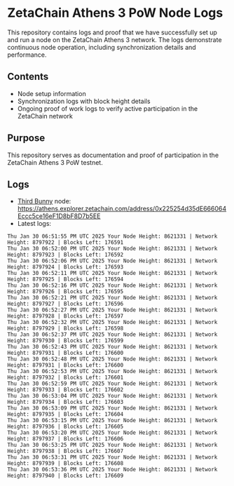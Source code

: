 # ZetaChain Athens 3 PoW Node Logs
This repository contains logs and proof that we have successfully set up and run a node on the ZetaChain Athens 3 network. The logs demonstrate continuous node operation, including synchronization details and performance.

## Contents
- Node setup information
- Synchronization logs with block height details
- Ongoing proof of work logs to verify active participation in the ZetaChain network

## Purpose
This repository serves as documentation and proof of participation in the ZetaChain Athens 3 PoW testnet.

## Logs

- [Third Bunny](https://thirdbunny.xyz/) node: https://athens.explorer.zetachain.com/address/0x225254d35dE666064Eccc5ce16eF1D8bF8D7b5EE
- Latest logs:
```
Thu Jan 30 06:51:55 PM UTC 2025 Your Node Height: 8621331 | Network Height: 8797922 | Blocks Left: 176591
Thu Jan 30 06:52:00 PM UTC 2025 Your Node Height: 8621331 | Network Height: 8797923 | Blocks Left: 176592
Thu Jan 30 06:52:06 PM UTC 2025 Your Node Height: 8621331 | Network Height: 8797924 | Blocks Left: 176593
Thu Jan 30 06:52:11 PM UTC 2025 Your Node Height: 8621331 | Network Height: 8797925 | Blocks Left: 176594
Thu Jan 30 06:52:16 PM UTC 2025 Your Node Height: 8621331 | Network Height: 8797926 | Blocks Left: 176595
Thu Jan 30 06:52:21 PM UTC 2025 Your Node Height: 8621331 | Network Height: 8797927 | Blocks Left: 176596
Thu Jan 30 06:52:27 PM UTC 2025 Your Node Height: 8621331 | Network Height: 8797928 | Blocks Left: 176597
Thu Jan 30 06:52:32 PM UTC 2025 Your Node Height: 8621331 | Network Height: 8797929 | Blocks Left: 176598
Thu Jan 30 06:52:37 PM UTC 2025 Your Node Height: 8621331 | Network Height: 8797930 | Blocks Left: 176599
Thu Jan 30 06:52:43 PM UTC 2025 Your Node Height: 8621331 | Network Height: 8797931 | Blocks Left: 176600
Thu Jan 30 06:52:48 PM UTC 2025 Your Node Height: 8621331 | Network Height: 8797931 | Blocks Left: 176600
Thu Jan 30 06:52:53 PM UTC 2025 Your Node Height: 8621331 | Network Height: 8797932 | Blocks Left: 176601
Thu Jan 30 06:52:59 PM UTC 2025 Your Node Height: 8621331 | Network Height: 8797933 | Blocks Left: 176602
Thu Jan 30 06:53:04 PM UTC 2025 Your Node Height: 8621331 | Network Height: 8797934 | Blocks Left: 176603
Thu Jan 30 06:53:09 PM UTC 2025 Your Node Height: 8621331 | Network Height: 8797935 | Blocks Left: 176604
Thu Jan 30 06:53:15 PM UTC 2025 Your Node Height: 8621331 | Network Height: 8797936 | Blocks Left: 176605
Thu Jan 30 06:53:20 PM UTC 2025 Your Node Height: 8621331 | Network Height: 8797937 | Blocks Left: 176606
Thu Jan 30 06:53:25 PM UTC 2025 Your Node Height: 8621331 | Network Height: 8797938 | Blocks Left: 176607
Thu Jan 30 06:53:31 PM UTC 2025 Your Node Height: 8621331 | Network Height: 8797939 | Blocks Left: 176608
Thu Jan 30 06:53:36 PM UTC 2025 Your Node Height: 8621331 | Network Height: 8797940 | Blocks Left: 176609
```
